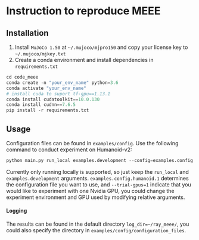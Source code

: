 # Instruction to reproduce MEEE

## Installation
1. Install `MuJoCo 1.50` at `~/.mujoco/mjpro150` and copy your license key to `~/.mujoco/mjkey.txt`
2. Create a conda environment and install dependencies in `requirements.txt`
```python
cd code_meee
conda create -n "your_env_name" python=3.6
conda activate "your_env_name"
# install cuda to suport tf-gpu==1.13.1
conda install cudatoolkit==10.0.130 
conda install cudnn==7.6.5
pip install -r requirements.txt
```

## Usage
Configuration files can be found in `examples/config`. Use the following command to conduct experiment on Humanoid-v2:
```python
python main.py run_local examples.development --config=examples.config.humanoid.1 --trial-gpus=1
```
Currently only running locally is supported, so just keep the `run_local` and `examples.development` arguments. `examples.config.humanoid.1` determines the configuration file you want to use, and `--trial-gpus=1` indicate that you would like to experiment with one Nvidia GPU, you could change the experiment environment and GPU used by modifying relative arguments. 

#### Logging
The results can be found in the default directory `log_dir=~/ray_meee/`, you could also specify the directory in `examples/config/configuration_files`.